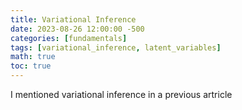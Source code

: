 ```yaml
---
title: Variational Inference
date: 2023-08-26 12:00:00 -500
categories: [fundamentals]
tags: [variational_inference, latent_variables]
math: true
toc: true
---
```


I mentioned variational inference in a previous artricle 